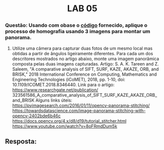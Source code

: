 <h1>
    <p align="center">
        LAB 05
    </p>
</h1>

### Questão: Usando com obase o [código](./homography_Or.py) fornecido, aplique o processo de homografia usando 3 imagens para montar um panorama.
1) Utilize uma câmera para capturar duas fotos de um mesmo local mas obtidas a partir de
ângulos ligeiramente diferentes.
Para cada um dos descritores mostrados no artigo abaixo, monte uma imagem panorâmica
composta pelas duas imagens capturadas.
Artigo:
S. A. K. Tareen and Z. Saleem, "A comparative analysis of SIFT, SURF, KAZE, AKAZE, ORB, and
BRISK," 2018 International Conference on Computing, Mathematics and Engineering
Technologies (iCoMET), 2018, pp. 1-10, doi: 10.1109/ICOMET.2018.8346440.
Link para o artigo:
https://www.researchgate.net/publication/
323561586_A_comparative_analysis_of_SIFT_SURF_KAZE_AKAZE_ORB_and_BRISK
Alguns links úteis:
https://pyimagesearch.com/2016/01/11/opencv-panorama-stitching/
https://towardsdatascience.com/image-panorama-stitching-with-opencv-2402bde6b46c
https://docs.opencv.org/4.x/d8/d19/tutorial_stitcher.html
https://www.youtube.com/watch?v=8oFRmdDum5k

## Resposta: